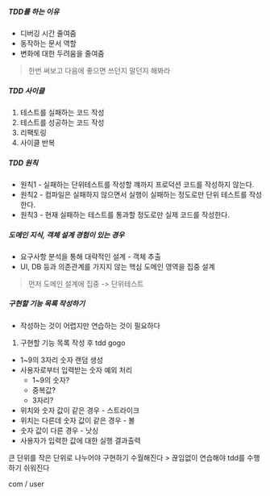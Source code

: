 ##### TDD를 하는 이유

- 디버깅 시간 줄여줌
- 동작하는 문서 역할
- 변화에 대한 두려움을 줄여줌

> 한번 써보고 다음에 좋으면 쓰던지 말던지 해봐라

##### TDD 사이클

1. 테스트를 실패하는 코드 작성 
2. 테스트를 성공하는 코드 작성
3. 리팩토링
4. 사이클 반복

##### TDD 원칙

- 원칙1 - 실패하는 단위테스트를 작성할 꺠까지 프로덕션 코드를 작성하지 않는다.
- 원칙2 - 컴파일은 실패하지 않으면서 실행이 실패하는 정도로만 단위 테스트를 작성한다.
- 원칙3 - 현재 실패하는 테스트를 통과할 정도로만 실제 코드를 작성한다.

##### 도메인 지식, 객체 설계 경험이 있는 경우

- 요구사항 분석을 통해 대략적인 설계 - 객체 추출
- UI, DB 등과 의존관계를 가지지 않는 핵심 도메인 영역을 집중 설계

> 먼저 도메인 설계에 집중 -> 단위테스트

##### 구현할 기능 목록 작성하기

- 작성하는 것이 어렵지만 연습하는 것이 필요하다

1. 구현할 기능 목록 작성 후  tdd gogo

   

- 1~9의 3자리 숫자 랜덤 생성
- 사용자로부터 입력받는 숫자 예외 처리
  - 1~9의 숫자?
  - 중복값?
  - 3자리?
- 위치와 숫자 값이 같은 경우 - 스트라이크
- 위치는 다른데 숫자 값이 같은 경우 - 볼
- 숫자 값이 다른 경우 - 낫싱
- 사용자가 입력한 값에 대한 실행 결과출력



큰 단위를 작은 단위로 나누어야 구현하기 수월해진다 > 끊임없이 연습해야 tdd를 수행하기 쉬워진다

com / user



